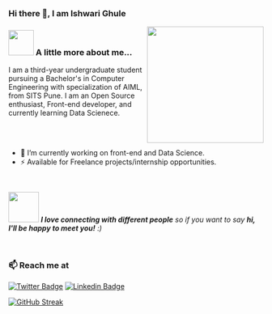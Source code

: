 
</br>

### Hi there 👋, I am Ishwari Ghule


<img align='right' src="https://media.giphy.com/media/ieyl9zmCjO4b4t6qoY/giphy.gif" width="230">


### <img src="https://media.giphy.com/media/VgCDAzcKvsR6OM0uWg/giphy.gif" width="50"> A little more about me...  

I am a third-year undergraduate student pursuing a Bachelor's in Computer Engineering with specialization of AIML, from SITS Pune. I am an Open Source enthusiast, Front-end developer, and currently learning Data Scienece.

</br>
</br>


- 🔭 I’m currently working on front-end and Data Science.
- ⚡  Available for Freelance projects/internship opportunities.


</br> 

<img src="https://media.giphy.com/media/LnQjpWaON8nhr21vNW/giphy.gif" width="60"> <em><b>I love connecting with different people</b> so if you want to say <b>hi, I'll be happy to meet you!</b> :)</em>

</br>

### 📫 Reach me at 

[![Twitter Badge](https://img.shields.io/badge/-@ishwari03-1ca0f1?style=flat-square&labelColor=1ca0f1&logo=twitter&logoColor=white&link=https://twitter.com/ishwari03/)](https://twitter.com/ishwari03/)
[![Linkedin Badge](https://img.shields.io/badge/-ishwarighule-blue?style=flat-square&logo=Linkedin&logoColor=white&link=https://www.linkedin.com/in//ishwari-g-b592371b8)](https://www.linkedin.com/in/tanejasaksham/)



[![GitHub Streak](http://github-readme-streak-stats.herokuapp.com?user=ishwarighule&date_format=M%20j%5B%2C%20Y%5D&stroke=FF5016)](https://git.io/streak-stats)

<!--
**ishwarighule/ishwarighule** is a ✨ _special_ ✨ repository because its `README.md` (this file) appears on your GitHub profile.

Here are some ideas to get you started:


- 🔭 I’m currently working on ...
- 🌱 I’m currently learning ...
- 👯 I’m looking to collaborate on ...
- 🤔 I’m looking for help with ...
- 💬 Ask me about ...
- 📫 How to reach me: ...
- 😄 Pronouns: ...
- ⚡ Fun fact: ...
-->


